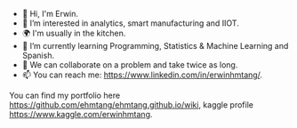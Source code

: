 - 👋 Hi, I'm Erwin.
- 👀 I’m interested in analytics, smart manufacturing and IIOT.
- 🌍 I'm usually in the kitchen.
- 🌱 I’m currently learning Programming, Statistics & Machine Learning and Spanish.
- 💞️ We can collaborate on a problem and take twice as long.
- 📫 You can reach me: https://www.linkedin.com/in/erwinhmtang/.

You can find my portfolio here https://github.com/ehmtang/ehmtang.github.io/wiki, kaggle profile https://www.kaggle.com/erwinhmtang.

<!---
ehmtang/ehmtang is a ✨ special ✨ repository because its `README.md` (this file) appears on your GitHub profile.
You can click the Preview link to take a look at your changes.
--->
